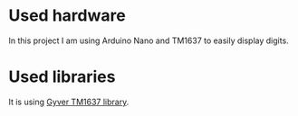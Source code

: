 # Used hardware

In this project I am using Arduino Nano and TM1637 to easily display digits.

# Used libraries

It is using [Gyver TM1637 library](https://github.com/AlexGyver/GyverLibs/tree/master/GyverTM1637).
